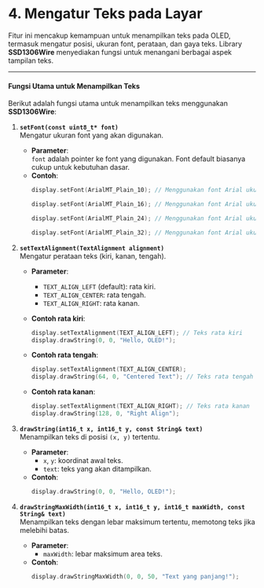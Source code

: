 # **4. Mengatur Teks pada Layar**

Fitur ini mencakup kemampuan untuk menampilkan teks pada OLED, termasuk mengatur posisi, ukuran font, perataan, dan gaya teks. Library **SSD1306Wire** menyediakan fungsi untuk menangani berbagai aspek tampilan teks.

---

#### **Fungsi Utama untuk Menampilkan Teks**
Berikut adalah fungsi utama untuk menampilkan teks menggunakan **SSD1306Wire**:

1. **`setFont(const uint8_t* font)`**  
   Mengatur ukuran font yang akan digunakan.  
   - **Parameter**:  
     `font` adalah pointer ke font yang digunakan. Font default biasanya cukup untuk kebutuhan dasar.  
   - **Contoh**:  
     ```cpp
     display.setFont(ArialMT_Plain_10); // Menggunakan font Arial ukuran 10
     ```
     ```cpp
     display.setFont(ArialMT_Plain_16); // Menggunakan font Arial ukuran 16
     ```
     ```cpp
     display.setFont(ArialMT_Plain_24); // Menggunakan font Arial ukuran 24
     ```
     ```cpp
     display.setFont(ArialMT_Plain_32); // Menggunakan font Arial ukuran 32
     ```

2. **`setTextAlignment(TextAlignment alignment)`**  
   Mengatur perataan teks (kiri, kanan, tengah).  
   - **Parameter**:  
     - `TEXT_ALIGN_LEFT` (default): rata kiri.  
     - `TEXT_ALIGN_CENTER`: rata tengah.  
     - `TEXT_ALIGN_RIGHT`: rata kanan.  

   - **Contoh rata kiri**:  
     ```cpp     
     display.setTextAlignment(TEXT_ALIGN_LEFT); // Teks rata kiri
     display.drawString(0, 0, "Hello, OLED!");
     ```

   - **Contoh rata tengah**:  
     ```cpp     
     display.setTextAlignment(TEXT_ALIGN_CENTER);
     display.drawString(64, 0, "Centered Text"); // Teks rata tengah
     ```
   - **Contoh rata kanan**:  
     ```cpp     
     display.setTextAlignment(TEXT_ALIGN_RIGHT); // Teks rata kanan
     display.drawString(128, 0, "Right Align");
     ```

3. **`drawString(int16_t x, int16_t y, const String& text)`**  
   Menampilkan teks di posisi `(x, y)` tertentu.  
   - **Parameter**:  
     - `x`, `y`: koordinat awal teks.  
     - `text`: teks yang akan ditampilkan.  
   - **Contoh**:  
     ```cpp
     display.drawString(0, 0, "Hello, OLED!");
     ```

4. **`drawStringMaxWidth(int16_t x, int16_t y, int16_t maxWidth, const String& text)`**  
   Menampilkan teks dengan lebar maksimum tertentu, memotong teks jika melebihi batas.  
   - **Parameter**:  
     - `maxWidth`: lebar maksimum area teks.  
   - **Contoh**:  
     ```cpp
     display.drawStringMaxWidth(0, 0, 50, "Text yang panjang!");
     ```